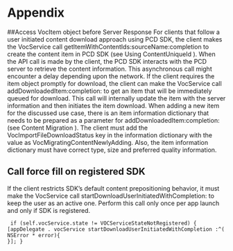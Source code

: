 # Appendix 

##Access VocItem object before Server Response
For clients that follow a user initiated content download approach using PCD SDK, the client makes the VocService call getItemWithContentIds:sourceName:completion to create the content item in PCD SDK (see Using ContentUniqueId ). When the API call is made by the client, the PCD SDK interacts with the PCD server to retrieve the content information. This asynchronous call might encounter a delay depending upon the network. If the client requires the item object promptly for download, the client can make the VocService call addDownloadedItem:completion: to get an item that will be immediately queued for download. This call will internally update the item with the server information and then initiates the item download. When adding a new item for the discussed use case, there is an item information dictionary that needs to be prepared as a parameter for addDownloadedItem:completion:  (see  Content Migration ). The client must add the VocImportFileDownloadStatus key in the information dictionary with the value as VocMigratingContentNewlyAdding. Also, the item information dictionary must have correct type, size and preferred quality information.                                          

## Call force fill on registered SDKIf the client restricts SDK’s default content prepositioning behavior, it must make the VocService call startDownloadUserInitiatedWithCompletion: to keep the user as an active one. Perform this call only once per app launch and only if SDK is registered.
``` if (self.vocService.state != VOCServiceStateNotRegistered) {[appDelegate . vocService startDownloadUserInitiatedWithCompletion :^( NSError * error){}]; }
```

